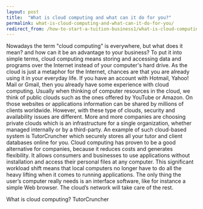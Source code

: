 ```yaml
---
layout: post
title:  "What is cloud computing and what can it do for you?"
permalink: what-is-cloud-computing-and-what-can-it-do-for-you/
redirect_from: /how-to-start-a-tuition-business1/what-is-cloud-computing-and-what-can-it-do-for-you2622014/
---
```

Nowadays the term "cloud computing" is everywhere, but what does it mean? and
how can it be an advantage to your business? To put it into simple terms,
cloud computing means storing and accessing data and programs over the
Internet instead of your computer's hard drive. As the cloud is just a
metaphor for the Internet, chances are that you are already using it in your
everyday life. If you have an account with Hotmail, Yahoo! Mail or Gmail, then
you already have some experience with cloud computing. Usually when thinking
of computer resources in the cloud, we think of public clouds such as the ones
offered by YouTube or Amazon. On those websites or applications information
can be shared by millions of clients worldwide. However, with these type of
clouds, security and availability issues are different. More and more
companies are choosing private clouds which is an infrastructure for a single
organization, whether managed internally or by a third-party. An example of
such cloud-based system is TutorCruncher which securely stores all your tutor
and client databases online for you. Cloud computing has proven to be a good
alternative for companies, because it reduces costs and generates flexibility.
It allows consumers and businesses to use applications without installation
and access their personal files at any computer. This significant workload
shift means that local computers no longer have to do all the heavy lifting
when it comes to running applications. The only thing the user’s computer
really needs is an interface software, like for instance a simple Web browser.
The cloud’s network will take care of the rest.

What is cloud computing?  TutorCruncher

